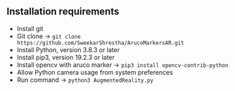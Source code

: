 Installation requirements
--------------------------
- Install git
- Git clone -> `git clone https://github.com/SweekarShrestha/ArucoMarkersAR.git`
- Install Python, version 3.8.3 or later
- Install pip3, version 19.2.3 or later
- Install opencv with aruco marker -> `pip3 install opencv-contrib-python`
- Allow Python camera usage from system preferences 
- Run command -> `python3 AugmentedReality.py`
